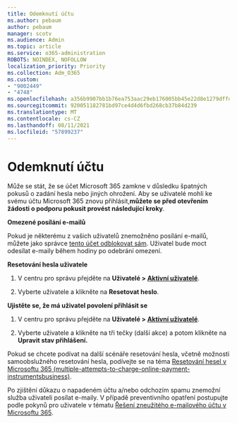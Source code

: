 ```yaml
---
title: Odemknutí účtu
ms.author: pebaum
author: pebaum
manager: scotv
ms.audience: Admin
ms.topic: article
ms.service: o365-administration
ROBOTS: NOINDEX, NOFOLLOW
localization_priority: Priority
ms.collection: Adm_O365
ms.custom:
- "9002449"
- "4748"
ms.openlocfilehash: a356b9907bb1b76ea753aac29eb176005bb45e22d8e1279dffd09af2cda9642b
ms.sourcegitcommit: 920051182781bd97ce4d4d6fbd268cb37b84d239
ms.translationtype: MT
ms.contentlocale: cs-CZ
ms.lasthandoff: 08/11/2021
ms.locfileid: "57899237"
---
```

# <a name="unlocking-an-account"></a>Odemknutí účtu

Může se stát, že se účet Microsoft 365 zamkne v důsledku špatných pokusů o zadání hesla nebo jiných ohrožení. Aby se uživatelé mohli ke svému účtu Microsoft 365 znovu přihlásit,**můžete se před otevřením žádosti o podporu pokusit provést následující kroky**. 

**Omezené posílání e-mailů**

Pokud je některému z vašich uživatelů znemožněno posílání e-mailů, můžete jako správce [tento účet odblokovat sám](https://docs.microsoft.com/microsoft-365/security/office-365-security/removing-user-from-restricted-users-portal-after-spam). Uživatel bude moct odesílat e-maily během hodiny po odebrání omezení.

**Resetování hesla uživatele**

1. V centru pro správu přejděte na **Uživatelé > [Aktivní uživatelé](https://admin.microsoft.com/Adminportal/Home?source=applauncher#/users)**.

2. Vyberte uživatele a klikněte na **Resetovat heslo**.

**Ujistěte se, že má uživatel povolení přihlásit se**

1. V centru pro správu přejděte na **Uživatelé > [Aktivní uživatelé](https://admin.microsoft.com/Adminportal/Home?source=applauncher#/users)**.

2. Vyberte uživatele a klikněte na tři tečky (další akce) a potom klikněte na **Upravit stav přihlášení.**

Pokud se chcete podívat na další scénáře resetování hesla, včetně možnosti samoobslužného resetování hesla, podívejte se na téma [Resetování hesel v Microsoftu 365 (multiple-attempts-to-charge-online-payment-instrumentsbusiness)](https://docs.microsoft.com/microsoft-365/admin/add-users/reset-passwords).

Po zjištění důkazu o napadeném účtu a/nebo odchozím spamu znemožní služba uživateli posílat e-maily. V případě preventivního opatření postupujte podle pokynů pro uživatele v tématu [Řešení zneužitého e-mailového účtu v Microsoftu 365](https://docs.microsoft.com/microsoft-365/security/office-365-security/responding-to-a-compromised-email-account).
